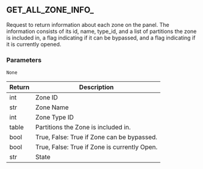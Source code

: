 ## GET\_ALL\_ZONE\_INFO\_

Request to return information about each zone on the panel. The information consists of its id, name, type_id, and  a list of partitions the zone is included in, a flag indicating if it can be bypassed, and a flag indicating if it is currently opened.


### Parameters

`None`


| Return | Description |
| --- | --- |
| int | Zone ID |
|str | Zone Name |
| int | Zone Type ID |
| table | Partitions the Zone is included in. |
| bool | True, False: True if Zone can be bypassed. |
| bool | True, False: True if Zone is currently Open. |
| str | State |
